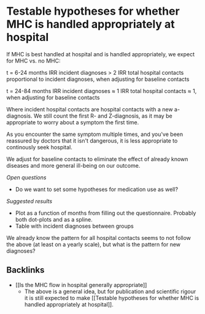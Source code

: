 # Testable hypotheses for whether MHC is handled appropriately at hospital
If MHC is best handled at hospital and is handled appropriately, we expect for MHC vs. no MHC:

t = 6-24 months
IRR incident diagnoses > 2
IRR total hospital contacts proportional to incident diagnoses, when adjusting for baseline contacts

t = 24-84 months
IRR incident diagnoses ≈ 1
IRR total hospital contacts ≈ 1, when adjusting for baseline contacts

Where incident hospital contacts are hospital contacts with a new a-diagnosis. We still count the first R- and Z-diagnosis, as it may be appropriate to worry about a symptom the first time.

As you encounter the same symptom multiple times, and you've been reassured by doctors that it isn't dangerous, it is less appropriate to continously seek hospital.

We adjust for baseline contacts to eliminate the effect of already known diseases and more general ill-being on our outcome.

*Open questions*
* Do we want to set some hypotheses for medication use as well?

*Suggested results*
* Plot as a function of months from filling out the questionnaire. Probably both dot-plots and as a spline.
* Table with incident diagnoses between groups

We already know the pattern for all hospital contacts seems to not follow the above (at least on a yearly scale), but what is the pattern for new diagnoses?

## Backlinks
* [[Is the MHC flow in hospital generally appropriate]]
	* The above is a general idea, but for publication and scientific rigour it is still expected to make [[Testable hypotheses for whether MHC is handled appropriately at hospital]].

<!-- #Work -->

<!-- {BearID:E07726BF-26AB-4AA7-8B41-0C98A3C9FA81-15756-0000130BF7A0562F} -->
